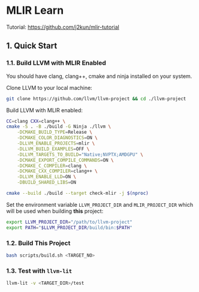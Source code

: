 # MLIR Learn

Tutorial: https://github.com/j2kun/mlir-tutorial

## 1. Quick Start

### 1.1. Build LLVM with MLIR Enabled

You should have clang, clang++, cmake and ninja installed on your system.

Clone LLVM to your local machine: 

```bash
git clone https://github.com/llvm/llvm-project && cd ./llvm-project
```

Build LLVM with MLIR enabled:

```bash
CC=clang CXX=clang++ \
cmake -S . -B ./build -G Ninja ./llvm \
    -DCMAKE_BUILD_TYPE=Release \
    -DCMAKE_COLOR_DIAGNOSTICS=ON \
    -DLLVM_ENABLE_PROJECTS=mlir \
    -DLLVM_BUILD_EXAMPLES=OFF \
    -DLLVM_TARGETS_TO_BUILD="Native;NVPTX;AMDGPU" \
    -DCMAKE_EXPORT_COMPILE_COMMANDS=ON \
    -DCMAKE_C_COMPILER=clang \
    -DCMAKE_CXX_COMPILER=clang++ \
    -DLLVM_ENABLE_LLD=ON \
    -DBUILD_SHARED_LIBS=ON

cmake --build ./build --target check-mlir -j $(nproc)
```

Set the environment variable `LLVM_PROJECT_DIR` and `MLIR_PROJECT_DIR` which will be used when building **this** project:

```bash
export LLVM_PROJECT_DIR="/path/to/llvm-project"
export PATH="$LLVM_PROJECT_DIR/build/bin:$PATH"
```

### 1.2. Build This Project

```bash
bash scripts/build.sh <TARGET_NO>
```

### 1.3. Test with `llvm-lit`

```bash
llvm-lit -v <TARGET_DIR>/test
```

